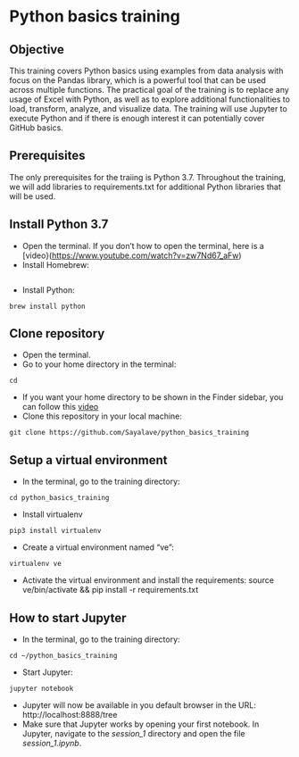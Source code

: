 # Python basics training

## Objective
This training covers Python basics using examples from data analysis with focus on the Pandas library, which is a powerful tool that can be used across multiple functions. The practical goal of the training is to replace any usage of Excel with Python, as well as to explore additional functionalities to load, transform, analyze, and visualize data. The training will use Jupyter to execute Python and if there is enough interest it can potentially cover GitHub basics.

## Prerequisites
The only prerequisites for the traiing is Python 3.7. Throughout the training, we will add libraries to requirements.txt for additional Python libraries that will be used. 

## Install Python 3.7
* Open the terminal. If you don’t how to open the terminal, here is a [video}(https://www.youtube.com/watch?v=zw7Nd67_aFw)
* Install Homebrew: 
``` /usr/bin/ruby -e "$(curl -fsSL https://raw.githubusercontent.com/Homebrew/install/master/install)"
```
* Install Python: 
```
brew install python
```

## Clone repository
* Open the terminal. 
* Go to your home directory in the terminal: 
```
cd
```
* If you want your home directory to be shown in the Finder sidebar, you can follow this [video](https://www.youtube.com/watch?v=-A69alGX1Sk)
* Clone this repository in your local machine:
```
git clone https://github.com/Sayalave/python_basics_training
```

## Setup a virtual environment
- In the terminal, go to the training directory:
```
cd python_basics_training
```
* Install virtualenv
```
pip3 install virtualenv
```
* Create a virtual environment named “ve”: 
```
virtualenv ve
```
* Activate the virtual environment and install the requirements: source ve/bin/activate && pip install -r requirements.txt

## How to start Jupyter
* In the terminal, go to the training directory:
```
cd ~/python_basics_training
```
* Start Jupyter:
```
jupyter notebook
```
* Jupyter will now be available in you default browser in the URL: http://localhost:8888/tree
* Make sure that Jupyter works by opening your first notebook. In Jupyter, navigate to the *session_1* directory and open the file *session_1.ipynb*. 





